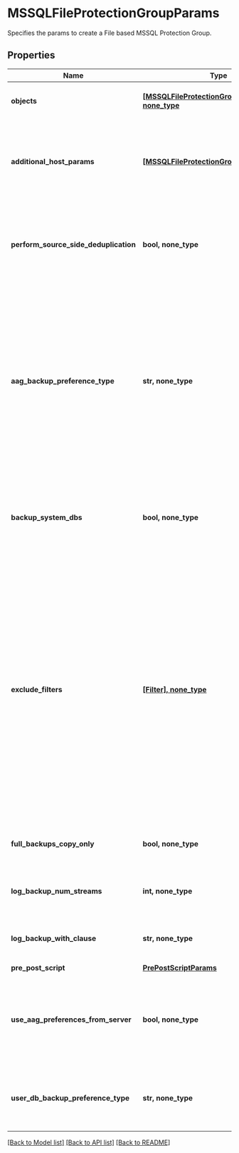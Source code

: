 # MSSQLFileProtectionGroupParams

Specifies the params to create a File based MSSQL Protection Group.

## Properties
Name | Type | Description | Notes
------------ | ------------- | ------------- | -------------
**objects** | [**[MSSQLFileProtectionGroupObjectParams], none_type**](MSSQLFileProtectionGroupObjectParams.md) | Specifies the list of object params to be protected. | 
**additional_host_params** | [**[MSSQLFileProtectionGroupHostParams]**](MSSQLFileProtectionGroupHostParams.md) | Specifies settings which are to be applied to specific host containers in this protection group. | [optional] 
**perform_source_side_deduplication** | **bool, none_type** | Specifies whether or not to perform source side deduplication on this Protection Group. | [optional] 
**aag_backup_preference_type** | **str, none_type** | Specifies the preference type for backing up databases that are part of an AAG. If not specified, then default preferences of the AAG server are applied. This field wont be applicable if user DB preference is set to skip AAG databases. | [optional] 
**backup_system_dbs** | **bool, none_type** | Specifies whether to backup system databases. If not specified then parameter is set to true. | [optional] 
**exclude_filters** | [**[Filter], none_type**](Filter.md) | Specifies the list of exclusion filters applied during the group creation or edit. These exclusion filters can be wildcard supported strings or regular expressions. Objects satisfying the will filters will be excluded during backup and also auto protected objects will be ignored if filtered by any of the filters. | [optional] 
**full_backups_copy_only** | **bool, none_type** | Specifies whether full backups should be copy-only. | [optional] 
**log_backup_num_streams** | **int, none_type** | Specifies the number of streams to be used for log backups. | [optional] 
**log_backup_with_clause** | **str, none_type** | Specifies the WithClause to be used for log backups. | [optional] 
**pre_post_script** | [**PrePostScriptParams**](PrePostScriptParams.md) |  | [optional] 
**use_aag_preferences_from_server** | **bool, none_type** | Specifies whether or not the AAG backup preferences specified on the SQL Server host should be used. | [optional] 
**user_db_backup_preference_type** | **str, none_type** | Specifies the preference type for backing up user databases on the host. | [optional] 

[[Back to Model list]](../README.md#documentation-for-models) [[Back to API list]](../README.md#documentation-for-api-endpoints) [[Back to README]](../README.md)


